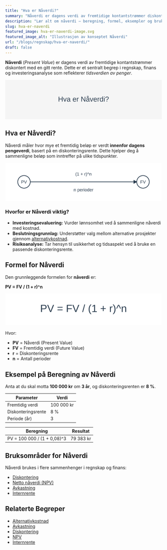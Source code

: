 ```yaml
---
title: "Hva er Nåverdi?"
summary: "Nåverdi er dagens verdi av fremtidige kontantstrømmer diskontert med en gitt rente. Les om beregning, formel og praktiske eksempler i norsk regnskap."
description: "Lær alt om nåverdi – beregning, formel, eksempler og bruk av nåverdi i regnskaps- og investeringsanalyser i Norge."
slug: hva-er-naverdi
featured_image: hva-er-naverdi-image.svg
featured_image_alt: "Illustrasjon av konseptet Nåverdi"
url: "/blogs/regnskap/hva-er-naverdi/"
draft: false
---
```


**Nåverdi** (_Present Value_) er dagens verdi av fremtidige kontantstrømmer diskontert med en gitt rente. Dette er et sentralt begrep i regnskap, finans og investeringsanalyse som reflekterer *tidsverdien av penger*.

![Illustrasjon av konseptet Nåverdi](hva-er-naverdi-image.svg)

## Hva er Nåverdi?

Nåverdi måler hvor mye et fremtidig beløp er verdt **innenfor dagens pengeverdi**, basert på en diskonteringsrente. Dette hjelper deg å sammenligne beløp som inntreffer på ulike tidspunkter.

![Konsept av Nåverdi](naverdi-concept.svg)

### Hvorfor er Nåverdi viktig?

* **Investeringsevaluering:** Vurder lønnsomhet ved å sammenligne nåverdi med kostnad.
* **Beslutningsgrunnlag:** Understøtter valg mellom alternative prosjekter gjennom [alternativkostnad](/blogs/regnskap/alternativkostnad "Alternativkostnad - Verdien av det nest beste alternativet").
* **Risikoanalyse:** Tar hensyn til usikkerhet og tidsaspekt ved å bruke en passende diskonteringsrente.

## Formel for Nåverdi

Den grunnleggende formelen for **nåverdi** er:

**PV = FV / (1 + r)^n**

![Formel for Nåverdi](naverdi-formel.svg)

Hvor:

* **PV** = Nåverdi (Present Value)
* **FV** = Fremtidig verdi (Future Value)
* **r** = Diskonteringsrente
* **n** = Antall perioder

## Eksempel på Beregning av Nåverdi

Anta at du skal motta **100 000 kr** om **3 år**, og diskonteringsrenten er **8 %**.

| Parameter           | Verdi      |
|---------------------|------------|
| Fremtidig verdi     | 100 000 kr |
| Diskonteringsrente  | 8 %        |
| Periode (år)        | 3          |

| Beregning                       | Resultat   |
|---------------------------------|------------|
| PV = 100 000 / (1 + 0,08)^3    | 79 383 kr  |

## Bruksområder for Nåverdi

Nåverdi brukes i flere sammenhenger i regnskap og finans:

* [Diskontering](/blogs/regnskap/hva-er-diskontering "Hva er Diskontering? Komplett Guide til Nåverdi og Diskonterte Kontantstrømmer")
* [Netto nåverdi (NPV)](/blogs/regnskap/hva-er-npv "Hva er NPV? Netto Nåverdi Analyse og Beregning")
* [Avkastning](/blogs/regnskap/hva-er-avkastning "Hva er Avkastning? Komplett Guide til Investeringsavkastning og Beregning")
* [Internrente](/blogs/regnskap/internrente "Internrente (IRR) Forklaring og Beregning i Regnskap")

## Relaterte Begreper

- [Alternativkostnad](/blogs/regnskap/alternativkostnad "Alternativkostnad - Verdien av det nest beste alternativet")
- [Avkastning](/blogs/regnskap/hva-er-avkastning "Hva er Avkastning? Komplett Guide til Investeringsavkastning og Beregning")
- [Diskontering](/blogs/regnskap/hva-er-diskontering "Hva er Diskontering? Komplett Guide til Nåverdi og Diskonterte Kontantstrømmer")
- [NPV](/blogs/regnskap/hva-er-npv "Hva er NPV? Netto Nåverdi Analyse og Beregning")
- [Internrente](/blogs/regnskap/internrente "Internrente (IRR) Forklaring og Beregning i Regnskap")
